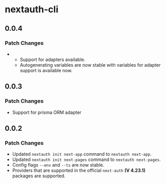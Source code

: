# nextauth-cli

## 0.0.4

### Patch Changes

- - Support for adapters available.
  - Autogenerating variables are now stable with variables for adapter support is available now.

## 0.0.3

### Patch Changes

- Support for prisma ORM adapter

## 0.0.2

### Patch Changes

- Updated `nextauth init next-app` command to `nextauth next-app`.
- Updated `nextauth init next-pages` command to `nextauth next-pages`.
- Config flags `--env` and `--ts` are now stable.
- Providers that are supported in the official `next-auth` **(V 4.23.1)** packages are supported.
